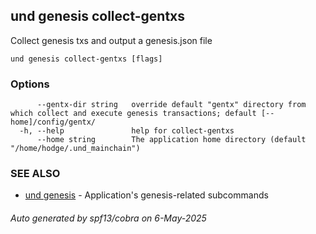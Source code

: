 ## und genesis collect-gentxs

Collect genesis txs and output a genesis.json file

```
und genesis collect-gentxs [flags]
```

### Options

```
      --gentx-dir string   override default "gentx" directory from which collect and execute genesis transactions; default [--home]/config/gentx/
  -h, --help               help for collect-gentxs
      --home string        The application home directory (default "/home/hodge/.und_mainchain")
```

### SEE ALSO

* [und genesis](und_genesis.md)	 - Application's genesis-related subcommands

###### Auto generated by spf13/cobra on 6-May-2025

